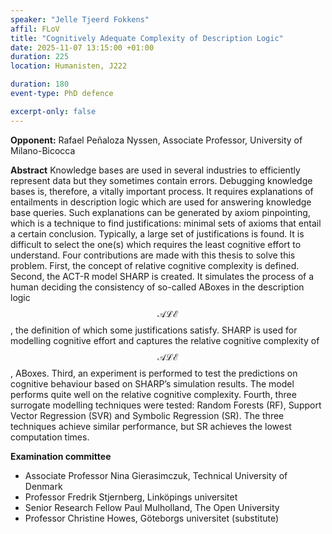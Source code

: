 ```yaml
---
speaker: "Jelle Tjeerd Fokkens"
affil: FLoV
title: "Cognitively Adequate Complexity of Description Logic"
date: 2025-11-07 13:15:00 +01:00
duration: 225
location: Humanisten, J222

duration: 180
event-type: PhD defence

excerpt-only: false
---
```

__Opponent:__ Rafael Peñaloza Nyssen, Associate Professor, University of Milano-Bicocca

**Abstract** Knowledge bases are used in several industries to efficiently represent data but they sometimes contain errors. Debugging knowledge bases is, therefore, a vitally important process. It requires explanations of entailments in description logic which are used for answering knowledge base queries. Such explanations can be generated by axiom pinpointing, which is a technique to find justifications: minimal sets of axioms that entail a certain conclusion. Typically, a large set of justifications is found. It is difficult to select the one(s) which requires the least cognitive effort to understand. Four contributions are made with this thesis to solve this problem. First, the concept of relative cognitive complexity is defined. Second, the ACT-R model SHARP is created. It simulates the process of a human deciding the consistency of so-called ABoxes in the description logic $$\mathcal{ALE}$$, the definition of which some justifications satisfy. SHARP is used for modelling cognitive effort and captures the relative cognitive complexity of  $$\mathcal{ALE}$$,  ABoxes. Third, an experiment is performed to test the predictions on cognitive behaviour based on SHARP’s simulation results. The model performs quite well on the relative cognitive complexity. Fourth, three surrogate modelling techniques were tested: Random Forests (RF), Support Vector Regression (SVR) and Symbolic Regression (SR). The three techniques achieve similar performance, but SR achieves the lowest computation times.

__Examination committee__ 

- Associate Professor Nina Gierasimczuk, Technical University of Denmark
- Professor Fredrik Stjernberg, Linköpings universitet 
- Senior Research Fellow Paul Mulholland, The Open University
- Professor Christine Howes, Göteborgs universitet (substitute)